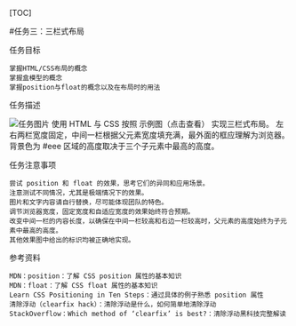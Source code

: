 [TOC]

#任务三：三栏式布局


任务目标

    掌握HTML/CSS布局的概念
    掌握盒模型的概念
    掌握position与float的概念以及在布局时的用法

任务描述

![任务图片](http://7xrp04.com1.z0.glb.clouddn.com/task_1_3_1.png)
    使用 HTML 与 CSS 按照 示例图（点击查看） 实现三栏式布局。
    左右两栏宽度固定，中间一栏根据父元素宽度填充满，最外面的框应理解为浏览器。背景色为 #eee 区域的高度取决于三个子元素中最高的高度。

任务注意事项

    尝试 position 和 float 的效果，思考它们的异同和应用场景。
    注意测试不同情况，尤其是极端情况下的效果。
    图片和文字内容请自行替换，尽可能体现团队的特色。
    调节浏览器宽度，固定宽度和自适应宽度的效果始终符合预期。
    改变中间一栏的内容长度，以确保在中间一栏较高和右边一栏较高时，父元素的高度始终为子元素中最高的高度。
    其他效果图中给出的标识均被正确地实现。

参考资料

    MDN：position：了解 CSS position 属性的基本知识
    MDN：float：了解 CSS float 属性的基本知识
    Learn CSS Positioning in Ten Steps：通过具体的例子熟悉 position 属性
    清除浮动（clearfix hack）：清除浮动是什么，如何简单地清除浮动
    StackOverflow：Which method of ‘clearfix’ is best?：清除浮动黑科技完整解读
